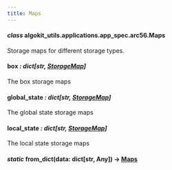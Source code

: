 ```yaml
---
title: Maps
---
```

#### *class* algokit_utils.applications.app_spec.arc56.Maps

Storage maps for different storage types.

#### box *: dict[str, [StorageMap](/reference/algokit-utils-py/api/applications/app_spec/arc56/storagemap/#algokit_utils.applications.app_spec.arc56.StorageMap)]*

The box storage maps

#### global_state *: dict[str, [StorageMap](/reference/algokit-utils-py/api/applications/app_spec/arc56/storagemap/#algokit_utils.applications.app_spec.arc56.StorageMap)]*

The global state storage maps

#### local_state *: dict[str, [StorageMap](/reference/algokit-utils-py/api/applications/app_spec/arc56/storagemap/#algokit_utils.applications.app_spec.arc56.StorageMap)]*

The local state storage maps

#### *static* from_dict(data: dict[str, Any]) → [Maps](#algokit_utils.applications.app_spec.arc56.Maps)